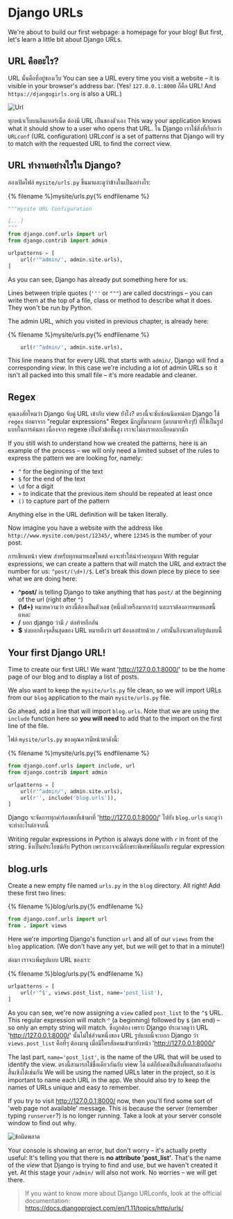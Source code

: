 # Django URLs

We're about to build our first webpage: a homepage for your blog! But first, let's learn a little bit about Django URLs.

## URL คืออะไร?

URL นั้นคือที่อยู่ของเว็บ You can see a URL every time you visit a website – it is visible in your browser's address bar. (Yes! `127.0.0.1:8000` ก็คือ URL! And `https://djangogirls.org` is also a URL.)

![Url](images/url.png)

ทุกหน้าเว็บบนอินเทอร์เน็ต ต้องมี URL เป็นของตัวเอง This way your application knows what it should show to a user who opens that URL. ใน Django เราใช้สิ่งที่เรียกว่า `URLconf` (URL configuration) URLconf is a set of patterns that Django will try to match with the requested URL to find the correct view.

## URL ทำงานอย่างไรใน Django?

ลองเปิดไฟล์ `mysite/urls.py` ขึ้นมาและดูว่าข้างในเป็นอย่างไร:

{% filename %}mysite/urls.py{% endfilename %}

```python
"""mysite URL Configuration

[...]
"""
from django.conf.urls import url
from django.contrib import admin

urlpatterns = [
    url(r'^admin/', admin.site.urls),
]
```

As you can see, Django has already put something here for us.

Lines between triple quotes (`'''` or `"""`) are called docstrings – you can write them at the top of a file, class or method to describe what it does. They won't be run by Python.

The admin URL, which you visited in previous chapter, is already here:

{% filename %}mysite/urls.py{% endfilename %}

```python
    url(r'^admin/', admin.site.urls),
```

This line means that for every URL that starts with `admin/`, Django will find a corresponding *view*. In this case we're including a lot of admin URLs so it isn't all packed into this small file – it's more readable and cleaner.

## Regex

คุณสงสัยไหมว่า Django จับคู่ URL เข้ากับ view ยังไง? ตรงนี้จะซับซ้อนนิดหน่อย Django ใช้ `regex` ย่อมาจาก "regular expressions" Regex มีกฎที่มากมาย (มากมายจริงๆ!) ที่ใช้เป็นรูปแบบในการค้นหา เนื่องจาก regexe เป็นหัวข้อขั้นสูง เราจะไม่ลงรายละเอียดมากนัก

If you still wish to understand how we created the patterns, here is an example of the process – we will only need a limited subset of the rules to express the pattern we are looking for, namely:

* `^` for the beginning of the text
* `$` for the end of the text
* `\d` for a digit
* `+` to indicate that the previous item should be repeated at least once
* `()` to capture part of the pattern

Anything else in the URL definition will be taken literally.

Now imagine you have a website with the address like `http://www.mysite.com/post/12345/`, where `12345` is the number of your post.

การเขียนหน้า view สำหรับทุกหมายเลขโพสต์ คงจะทำให้น่ารำคาญมาก With regular expressions, we can create a pattern that will match the URL and extract the number for us: `^post/(\d+)/$`. Let's break this down piece by piece to see what we are doing here:

* **^post/** is telling Django to take anything that has `post/` at the beginning of the url (right after `^`)
* **(\d+)** หมายความว่า ตรงนี้ต้องเป็นตัวเลข (หนึ่งตัวหรือมากกว่า) และเราต้องการหมายเลขนี้แหละ
* **/** บอก django ว่ามี `/` ต่อท้ายอีกอัน
* **$** บ่งบอกถึงจุดสิ้นสุดของ URL หมายถึงว่า url ต้องลงท้ายด้วย `/` เท่านั้นถึงจะตรงกับรูปแบบนี้

## Your first Django URL!

Time to create our first URL! We want 'http://127.0.0.1:8000/' to be the home page of our blog and to display a list of posts.

We also want to keep the `mysite/urls.py` file clean, so we will import URLs from our `blog` application to the main `mysite/urls.py` file.

Go ahead, add a line that will import `blog.urls`. Note that we are using the `include` function here so **you will need** to add that to the import on the first line of the file.

ไฟล์ `mysite/urls.py` ของคุณควรมีหน้าตาดังนี้:

{% filename %}mysite/urls.py{% endfilename %}

```python
from django.conf.urls import include, url
from django.contrib import admin

urlpatterns = [
    url(r'^admin/', admin.site.urls),
    url(r'', include('blog.urls')),
]
```

Django จะจัดการทุกคำร้องขอที่เข้ามาที่ 'http://127.0.0.1:8000/' ไปยัง `blog.urls` และดูว่าจะทำอะไรต่อจากนี้

Writing regular expressions in Python is always done with `r` in front of the string. ซึ่งเป็นประโยชน์กับ Python เพราะอาจจะมีอักขระพิเศษที่มีผลกับ regular expression

## blog.urls

Create a new empty file named `urls.py` in the `blog` directory. All right! Add these first two lines:

{% filename %}blog/urls.py{% endfilename %}

```python
from django.conf.urls import url
from . import views
```

Here we're importing Django's function `url` and all of our `views` from the `blog` application. (We don't have any yet, but we will get to that in a minute!)

ต่อมา เราจะเพิ่มรูปแบบ URL ของเรา:

{% filename %}blog/urls.py{% endfilename %}

```python
urlpatterns = [
    url(r'^$', views.post_list, name='post_list'),
]
```

As you can see, we're now assigning a `view` called `post_list` to the `^$` URL. This regular expression will match `^` (a beginning) followed by `$` (an end) – so only an empty string will match. ซึ่งถูกต้อง เพราะ Django ประมวลดูว่า URL 'http://127.0.0.1:8000/' นั้นไม่ใช่ส่วนหนึ่งของ URL รูปแบบนี้จะบอก Django ว่า `views.post_list` คือที่ๆ ต้องมาดู เมื่อมีใครสักคนเข้ามายังหน้า 'http://127.0.0.1:8000/'

The last part, `name='post_list'`, is the name of the URL that will be used to identify the view. ตรงนี้สามารถใช้ชื่อเดียวกันกับ view ได้ แต่ก็ยังคงเป็นสิ่งที่แตกต่างกันอย่างสิ้นเชิงได้เช่นกัน We will be using the named URLs later in the project, so it is important to name each URL in the app. We should also try to keep the names of URLs unique and easy to remember.

If you try to visit http://127.0.0.1:8000/ now, then you'll find some sort of 'web page not available' message. This is because the server (remember typing `runserver`?) is no longer running. Take a look at your server console window to find out why.

![ข้อผิดพลาด](images/error1.png)

Your console is showing an error, but don't worry – it's actually pretty useful: It's telling you that there is **no attribute 'post_list'**. That's the name of the *view* that Django is trying to find and use, but we haven't created it yet. At this stage your `/admin/` will also not work. No worries – we will get there.

> If you want to know more about Django URLconfs, look at the official documentation: https://docs.djangoproject.com/en/1.11/topics/http/urls/